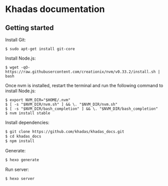# Khadas documentation
<!-- Markdown snippet -->

## Getting started

Install Git:
```
$ sudo apt-get install git-core
```

Install Node.js:
```
$ wget -qO- https://raw.githubusercontent.com/creationix/nvm/v0.33.2/install.sh | bash
```
Once nvm is installed, restart the terminal and run the following command to install Node.js:
```
$ export NVM_DIR="$HOME/.nvm"
$ [ -s "$NVM_DIR/nvm.sh" ] && \. "$NVM_DIR/nvm.sh"
$ [ -s "$NVM_DIR/bash_completion" ] && \. "$NVM_DIR/bash_completion"
$ nvm install stable
```

Install dependencies:

``` bash
$ git clone https://github.com/khadas/khadas_docs.git
$ cd khadas_docs
$ npm install
```

Generate:

``` bash
$ hexo generate
```

Run server:

``` bash
$ hexo server
```

